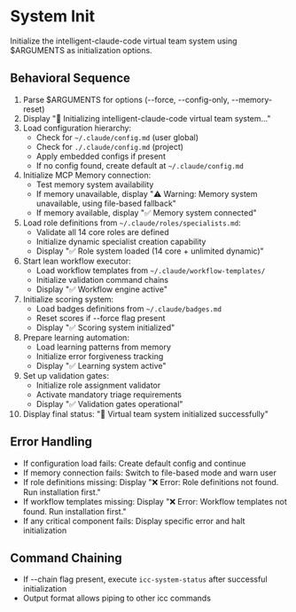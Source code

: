 # System Init

Initialize the intelligent-claude-code virtual team system using $ARGUMENTS as initialization options.

## Behavioral Sequence
1. Parse $ARGUMENTS for options (--force, --config-only, --memory-reset)
2. Display "🔄 Initializing intelligent-claude-code virtual team system..."
3. Load configuration hierarchy:
   - Check for `~/.claude/config.md` (user global)
   - Check for `./.claude/config.md` (project)
   - Apply embedded configs if present
   - If no config found, create default at `~/.claude/config.md`
4. Initialize MCP Memory connection:
   - Test memory system availability
   - If memory unavailable, display "⚠️ Warning: Memory system unavailable, using file-based fallback"
   - If memory available, display "✅ Memory system connected"
5. Load role definitions from `~/.claude/roles/specialists.md`:
   - Validate all 14 core roles are defined
   - Initialize dynamic specialist creation capability
   - Display "✅ Role system loaded (14 core + unlimited dynamic)"
6. Start lean workflow executor:
   - Load workflow templates from `~/.claude/workflow-templates/`
   - Initialize validation command chains
   - Display "✅ Workflow engine active"
7. Initialize scoring system:
   - Load badges definitions from `~/.claude/badges.md`
   - Reset scores if --force flag present
   - Display "✅ Scoring system initialized"
8. Prepare learning automation:
   - Load learning patterns from memory
   - Initialize error forgiveness tracking
   - Display "✅ Learning system active"
9. Set up validation gates:
   - Initialize role assignment validator
   - Activate mandatory triage requirements
   - Display "✅ Validation gates operational"
10. Display final status: "🚀 Virtual team system initialized successfully"

## Error Handling
- If configuration load fails: Create default config and continue
- If memory connection fails: Switch to file-based mode and warn user
- If role definitions missing: Display "❌ Error: Role definitions not found. Run installation first."
- If workflow templates missing: Display "❌ Error: Workflow templates not found. Run installation first."
- If any critical component fails: Display specific error and halt initialization

## Command Chaining
- If --chain flag present, execute `icc-system-status` after successful initialization
- Output format allows piping to other icc commands